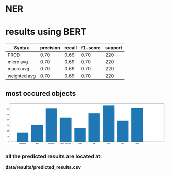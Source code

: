 # NER



# results using BERT 

| Syntax      | precision   | recall      | f1-score    | support     |
| ----------- | ----------- | ----------- | ----------- | ----------- |
| PROD        | 0.70        |0.69         | 0.70        | 220         |
| micro avg   | 0.70        |0.69         | 0.70        | 220         |
| macro avg   | 0.70        |0.69         | 0.70        | 220         |
| weighted avg| 0.70        |0.69         | 0.70        | 220         |

## most occured objects

![Alt text](data/images/image.png)


### all the predicted results are located at:
<b>
data/results/predicted_results.csv
</b>